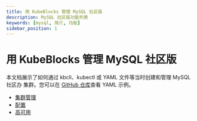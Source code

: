 ```yaml
---
title: 用 KubeBlocks 管理 MySQL 社区版
description: MySQL 社区版功能列表
keywords: [mysql, 简介, 功能]
sidebar_position: 1
---
```


# 用 KubeBlocks 管理 MySQL 社区版

本文档展示了如何通过 kbcli、kubectl 或 YAML 文件等当时创建和管理 MySQL 社区办 集群。您可以在 [GitHub 仓库](https://github.com/apecloud/kubeblocks-addons/tree/release-0.9/examples/mysql)查看 YAML 示例。

* [集群管理](./cluster-management/create-and-connect-a-mysql-cluster.md)
* [配置](./configuration/configuration.md)
* [高可用](./high-availability/high-availability.md)
